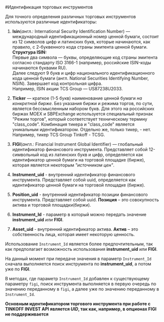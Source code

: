 #Идентификация торговых инструментов

Для точного определения различных торговых инструментов используются различные идентификаторы: 

1. **Isin**(*англ.:* International Security Identification Number) — международный 
идентификационный номер ценной бумаги, состоит из 12 символов цифр и латинских букв, 
которые начинаются, как правило, с 2-буквенного кода страны эмитента ценной бумаги.  
**Структура ISIN:**  
Первые два символа — буквы, определяющие код страны эмитента согласно стандарту ISO 3166-1 (например, российские ISIN-коды начинаются буквами RU).  
Далее следуют 9 букв и цифр национального идентификационного кода ценной бумаги (англ. National Securities Identifying Number, NSIN). Завершает код контрольная цифра.   
Например, ISIN акции TCS Group — US87238U2033.

2. **Ticker** — краткое (1-5 букв) наименование ценной бумаги *на конкретной бирже*. Без 
указания биржи и режима торгов, по сути, является бессмысленным набором букв. Для этого 
на российских биржах MOEX и SBPExchange используется специальный признак "Режим торгов", 
который соответствует техническому термину "class_сode". Комбинация тикера и "class_code"
является уникальным идентификатором. Отдельно же, только тикер, - нет.  
Например, тикер TCS Group Tinkoff - TCSG.

3. **FIGI**(*англ.:* Financial Instrument Global Identifier) — глобальный идентификатор 
финансового инструмента. Представляет собой 12-символьный код из латинских букв и цифр, 
определяется как идентификатор ценной бумаги на торговой площадке (бирже), которая 
является некоторым *"источником цен"*.

4. **Instrument_uid** - внутренний идентификатор финансового инструмента. Представляет собой uuid,
определяется как идентификатор ценной бумаги на торговой площадке (бирже). 
5. **Position_uid** - внутренний идентификатор позиции финансового инструмента. Представляет собой uuid.
**Позиция** – это совокупность актива и торговой площадки(биржи). 
6. **Instrument_Id** - параметр в который можно передать значение **instrument_uid** *или* **FIGI**.
7. **Asset_uid** - внутренний идентификатор актива. 
**Актив** – это собственность лица, которая имеет некоторую ценность.

Использование `Instrument_Id` является более предпочтительным, так как предполагает возможность использования
**instrument_uid** или **FIGI**.

На данный момент при передаче значения в параметр `Instrument_Id`  сначала выполняется поиск инструмента по 
**instrument_uid**, а потом уже по **FIGI**.

В методах, где параметр `Instrument_Id` добавлен к существующему параметру `figi`, поиск инструмента выполняется в 
первую очередь по значению переданному в `figi`, а далее уже по значению переданному в `Instrument_Id`.


**Основным идентификатором торгового инструмента при работе с TINKOFF INVEST API является *UID*, так как, например, в опционах FIGI не поддерживается**  
